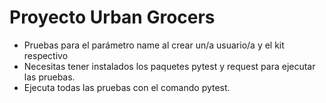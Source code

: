 # Proyecto Urban Grocers 
- Pruebas para el parámetro name al crear un/a usuario/a y el kit respectivo
- Necesitas tener instalados los paquetes pytest y request para ejecutar las pruebas.
- Ejecuta todas las pruebas con el comando pytest.
